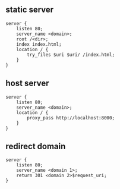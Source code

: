 ## static server

```
server {
    listen 80;
    server_name <domain>;
    root /<dir>;
    index index.html;
    location / {
        try_files $uri $uri/ /index.html;
    }
}
```

## host server

```
server {
    listen 80;
    server_name <domain>;
    location / {
        proxy_pass http://localhost:8000;
    }
}
```

## redirect domain

```
server {
    listen 80;
    server_name <domain 1>;
    return 301 <domain 2>$request_uri; 
}
```